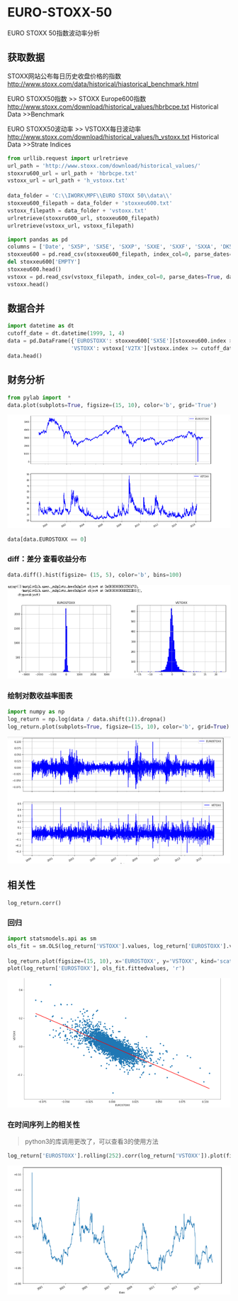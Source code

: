 # EURO-STOXX-50
EURO STOXX 50指数波动率分析
## 获取数据

STOXX网站公布每日历史收盘价格的指数 http://www.stoxx.com/data/historical/hiastorical_benchmark.html

EURO STOXX50指数 >> STOXX Europe600指数 http://www.stoxx.com/download/historical_values/hbrbcpe.txt Historical Data >>Benchmark 

EURO STOXX50波动率 >> VSTOXX每日波动率 http://www.stoxx.com/download/historical_values/h_vstoxx.txt Historical Data >>Strate Indices

```python
from urllib.request import urlretrieve
url_path = 'http://www.stoxx.com/download/historical_values/'
stoxxru600_url = url_path + 'hbrbcpe.txt'
vstoxx_url = url_path + 'h_vstoxx.txt'

data_folder = 'C:\\IWORK\MPF\\EURO STOXX 50\\data\\'
stoxxeu600_filepath = data_folder + 'stoxxeu600.txt'
vstoxx_filepath = data_folder + 'vstoxx.txt'
urlretrieve(stoxxru600_url, stoxxeu600_filepath)
urlretrieve(vstoxx_url, vstoxx_filepath)
```

```python
import pandas as pd
columns = ['Date', 'SX5P', 'SX5E', 'SXXP', 'SXXE', 'SXXF', 'SXXA', 'DK5F', 'DKXF', 'EMPTY']
stoxxeu600 = pd.read_csv(stoxxeu600_filepath, index_col=0, parse_dates=True, dayfirst=True, header=None, skiprows=4, names=columns, sep=';')
del stoxxeu600['EMPTY']
stoxxeu600.head()
vstoxx = pd.read_csv(vstoxx_filepath, index_col=0, parse_dates=True, dayfirst=True, header=2)
vstoxx.head()
```

## 数据合并

```python
import datetime as dt
cutoff_date = dt.datetime(1999, 1, 4)
data = pd.DataFrame({'EUROSTOXX': stoxxeu600['SX5E'][stoxxeu600.index >= cutoff_date],
                    'VSTOXX': vstoxx['V2TX'][vstoxx.index >= cutoff_date]})
data.head()
```

## 财务分析

```python
from pylab import  *
data.plot(subplots=True, figsize=(15, 10), color='b', grid='True')
```
![图片](/images/history.png)

```python
data[data.EUROSTOXX == 0]
```
### diff：差分  查看收益分布

```python
data.diff().hist(figsize= (15, 5), color='b', bins=100)
```
![图片](/images/diff.png)

### 绘制对数收益率图表

```python
import numpy as np
log_return = np.log(data / data.shift(1)).dropna()
log_return.plot(subplots=True, figsize=(15, 10), color='b', grid=True)
```
![图片](/images/rol.png)

## 相关性

```python
log_return.corr()
```
### 回归
```python
import statsmodels.api as sm
ols_fit = sm.OLS(log_return['VSTOXX'].values, log_return['EUROSTOXX'].values).fit()

log_return.plot(figsize=(15, 10), x='EUROSTOXX', y='VSTOXX', kind='scatter')
plot(log_return['EUROSTOXX'], ols_fit.fittedvalues, 'r')
```
![图片](/images/ols.png)

### 在时间序列上的相关性

>python3的库调用更改了，可以查看3的使用方法

```python
log_return['EUROSTOXX'].rolling(252).corr(log_return['VSTOXX']).plot(figsize=(15, 10))
```
![图片](/images/rol_ols.png)


